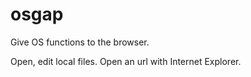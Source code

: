 osgap
=====

Give OS functions to the browser.

Open, edit local files.
Open an url with Internet Explorer.
 
